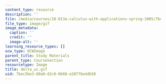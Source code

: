 ```yaml
---
content_type: resource
description: ''
file: /media/courses/18-013a-calculus-with-applications-spring-2005/7bec5be380a0d2c00b68e2077be4db50_delta_uc.gif
file_type: image/gif
image_metadata:
  caption: ''
  credit: ''
  image-alt: ''
learning_resource_types: []
ocw_type: OCWImage
parent_title: Study Materials
parent_type: CourseSection
resourcetype: Image
title: delta_uc.gif
uid: 7bec5be3-80a0-d2c0-0b68-e2077be4db50
---
```

